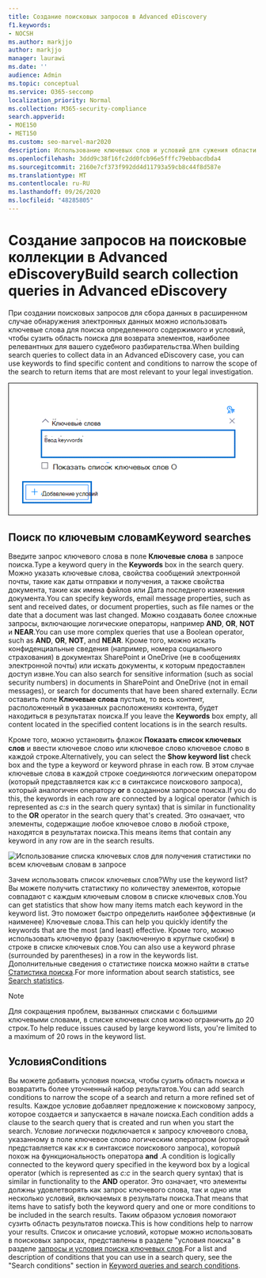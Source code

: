 ```yaml
---
title: Создание поисковых запросов в Advanced eDiscovery
f1.keywords:
- NOCSH
ms.author: markjjo
author: markjjo
manager: laurawi
ms.date: ''
audience: Admin
ms.topic: conceptual
ms.service: O365-seccomp
localization_priority: Normal
ms.collection: M365-security-compliance
search.appverid:
- MOE150
- MET150
ms.custom: seo-marvel-mar2020
description: Использование ключевых слов и условий для сужения области поиска при поиске данных с помощью расширенного обнаружения электронных данных в Microsoft 365.
ms.openlocfilehash: 3ddd9c38f16fc2dd0fcb96e5fffc79ebbacdbda4
ms.sourcegitcommit: 2160e7cf373f992dd4d11793a59cb8c44f8d587e
ms.translationtype: MT
ms.contentlocale: ru-RU
ms.lasthandoff: 09/26/2020
ms.locfileid: "48285805"
---
```

# <a name="build-search-collection-queries-in-advanced-ediscovery"></a><span data-ttu-id="dab1a-103">Создание запросов на поисковые коллекции в Advanced eDiscovery</span><span class="sxs-lookup"><span data-stu-id="dab1a-103">Build search collection queries in Advanced eDiscovery</span></span>

<span data-ttu-id="dab1a-104">При создании поисковых запросов для сбора данных в расширенном случае обнаружения электронных данных можно использовать ключевые слова для поиска определенного содержимого и условий, чтобы сузить область поиска для возврата элементов, наиболее релевантных для вашего судебного разбирательства.</span><span class="sxs-lookup"><span data-stu-id="dab1a-104">When building search queries to collect data in an Advanced eDiscovery case, you can use keywords to find specific content and conditions to narrow the scope of the search to return items that are most relevant to your legal investigation.</span></span>

![Использование ключевых слов и условий для сужения результатов поиска](../media/SearchQueryBox.png)

## <a name="keyword-searches"></a><span data-ttu-id="dab1a-106">Поиск по ключевым словам</span><span class="sxs-lookup"><span data-stu-id="dab1a-106">Keyword searches</span></span>

<span data-ttu-id="dab1a-107">Введите запрос ключевого слова в поле **Ключевые слова** в запросе поиска.</span><span class="sxs-lookup"><span data-stu-id="dab1a-107">Type a keyword query in the **Keywords** box in the search query.</span></span> <span data-ttu-id="dab1a-108">Можно указать ключевые слова, свойства сообщений электронной почты, такие как даты отправки и получения, а также свойства документа, такие как имена файлов или Дата последнего изменения документа.</span><span class="sxs-lookup"><span data-stu-id="dab1a-108">You can specify keywords, email message properties, such as sent and received dates, or document properties, such as file names or the date that a document was last changed.</span></span> <span data-ttu-id="dab1a-109">Можно создавать более сложные запросы, включающие логические операторы, например **AND**, **OR**, **NOT** и **NEAR**.</span><span class="sxs-lookup"><span data-stu-id="dab1a-109">You can use more complex queries that use a Boolean operator, such as **AND**, **OR**, **NOT**, and **NEAR**.</span></span> <span data-ttu-id="dab1a-110">Кроме того, можно искать конфиденциальные сведения (например, номера социального страхования) в документах SharePoint и OneDrive (не в сообщениях электронной почты) или искать документы, к которым предоставлен доступ извне.</span><span class="sxs-lookup"><span data-stu-id="dab1a-110">You can also search for sensitive information (such as social security numbers) in documents in SharePoint and OneDrive (not in email messages), or search for documents that have been shared externally.</span></span> <span data-ttu-id="dab1a-111">Если оставить поле **Ключевые слова** пустым, то весь контент, расположенный в указанных расположениях контента, будет находиться в результатах поиска.</span><span class="sxs-lookup"><span data-stu-id="dab1a-111">If you leave the **Keywords** box empty, all content located in the specified content locations is in the search results.</span></span>
    
<span data-ttu-id="dab1a-112">Кроме того, можно установить флажок **Показать список ключевых слов** и ввести ключевое слово или ключевое слово ключевое слово в каждой строке.</span><span class="sxs-lookup"><span data-stu-id="dab1a-112">Alternatively, you can select the **Show keyword list** check box and the type a keyword or keyword phrase in each row.</span></span> <span data-ttu-id="dab1a-113">В этом случае ключевые слова в каждой строке соединяются логическим оператором (который представляется как *к:с* в синтаксисе поискового запроса), который аналогичен оператору **or** в созданном запросе поиска.</span><span class="sxs-lookup"><span data-stu-id="dab1a-113">If you do this, the keywords in each row are connected by a logical operator (which is represented as *c:s* in the search query syntax) that is similar in functionality to the **OR** operator in the search query that's created.</span></span> <span data-ttu-id="dab1a-114">Это означает, что элементы, содержащие любое ключевое слово в любой строке, находятся в результатах поиска.</span><span class="sxs-lookup"><span data-stu-id="dab1a-114">This means items that contain any keyword in any row are in the search results.</span></span>

![Использование списка ключевых слов для получения статистики по всем ключевым словам в запросе](../media/KeywordListSearch.png)

<span data-ttu-id="dab1a-116">Зачем использовать список ключевых слов?</span><span class="sxs-lookup"><span data-stu-id="dab1a-116">Why use the keyword list?</span></span> <span data-ttu-id="dab1a-117">Вы можете получить статистику по количеству элементов, которые совпадают с каждым ключевым словом в списке ключевых слов.</span><span class="sxs-lookup"><span data-stu-id="dab1a-117">You can get statistics that show how many items match each keyword in the keyword list.</span></span> <span data-ttu-id="dab1a-118">Это поможет быстро определить наиболее эффективные (и наименее) Ключевые слова.</span><span class="sxs-lookup"><span data-stu-id="dab1a-118">This can help you quickly identify the keywords that are the most (and least) effective.</span></span> <span data-ttu-id="dab1a-119">Кроме того, можно использовать ключевую фразу (заключенную в круглые скобки) в строке в списке ключевых слов.</span><span class="sxs-lookup"><span data-stu-id="dab1a-119">You can also use a keyword phrase (surrounded by parentheses) in a row in the keywords list.</span></span> <span data-ttu-id="dab1a-120">Дополнительные сведения о статистике поиска можно найти в статье [Статистика поиска](search-statistics.md).</span><span class="sxs-lookup"><span data-stu-id="dab1a-120">For more information about search statistics, see [Search statistics](search-statistics.md).</span></span>

> [!NOTE]
> <span data-ttu-id="dab1a-121">Для сокращения проблем, вызванных списками с большими ключевыми словами, в списке ключевых слов можно ограничить до 20 строк.</span><span class="sxs-lookup"><span data-stu-id="dab1a-121">To help reduce issues caused by large keyword lists, you're limited to a maximum of 20 rows in the keyword list.</span></span>

## <a name="conditions"></a><span data-ttu-id="dab1a-122">Условия</span><span class="sxs-lookup"><span data-stu-id="dab1a-122">Conditions</span></span>
    
<span data-ttu-id="dab1a-123">Вы можете добавить условия поиска, чтобы сузить область поиска и возвратить более уточненный набор результатов.</span><span class="sxs-lookup"><span data-stu-id="dab1a-123">You can add search conditions to narrow the scope of a search and return a more refined set of results.</span></span> <span data-ttu-id="dab1a-124">Каждое условие добавляет предложение к поисковому запросу, которое создается и запускается в начале поиска.</span><span class="sxs-lookup"><span data-stu-id="dab1a-124">Each condition adds a clause to the search query that is created and run when you start the search.</span></span> <span data-ttu-id="dab1a-125">Условие логически подключается к запросу ключевого слова, указанному в поле ключевое слово логическим оператором (который представляется как *к:к* в синтаксисе поискового запроса), который похож на функциональность оператора **and** .</span><span class="sxs-lookup"><span data-stu-id="dab1a-125">A condition is logically connected to the keyword query specified in the keyword box by a logical operator (which is represented as *c:c* in the search query syntax) that is similar in functionality to the **AND** operator.</span></span> <span data-ttu-id="dab1a-126">Это означает, что элементы должны удовлетворять как запрос ключевого слова, так и одно или несколько условий, включаемых в результаты поиска.</span><span class="sxs-lookup"><span data-stu-id="dab1a-126">That means that items have to satisfy both the keyword query and one or more conditions to be included in the search results.</span></span> <span data-ttu-id="dab1a-127">Таким образом условия помогают сузить область результатов поиска.</span><span class="sxs-lookup"><span data-stu-id="dab1a-127">This is how conditions help to narrow your results.</span></span> <span data-ttu-id="dab1a-128">Список и описание условий, которые можно использовать в поисковых запросах, представлены в разделе "условия поиска" в разделе [запросы и условия поиска ключевых слов](keyword-queries-and-search-conditions.md#search-conditions).</span><span class="sxs-lookup"><span data-stu-id="dab1a-128">For a list and description of conditions that you can use in a search query, see the "Search conditions" section in [Keyword queries and search conditions](keyword-queries-and-search-conditions.md#search-conditions).</span></span>
